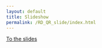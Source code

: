 ```yaml
---
layout: default
title: Slideshow
permalink: /RD_QR_slide/index.html
---
```

<a href="/slideshows/RD_QR_slide/slides.html">To the slides</a>
